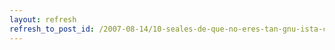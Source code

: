 ```yaml
---
layout: refresh
refresh_to_post_id: /2007-08-14/10-seales-de-que-no-eres-tan-gnu-ista-como-crees
---
```

